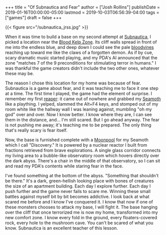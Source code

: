 +++
title = "Of Subnautica and Fear"
author = ["Josh Rollins"]
publishDate = 2019-01-16T00:00:00-05:00
lastmod = 2019-10-03T06:56:39-04:00
tags = ["games"]
draft = false
+++

{{< figure src="/subnautica_jrss.jpg" >}}

<!--more-->

When it was time to build a base on my second attempt at [Subnautica](https://en.wikipedia.org/wiki/Subnautica), I picked a location near the [Blood Kelp Zone](http://subnautica.wikia.com/wiki/Blood%5FKelp%5FZone). Its cliff walls spread in front of me into the endless blue, and deep down I could see the pale [bloodvines](http://subnautica.wikia.com/wiki/Bloodvine) reaching up toward me like the claws of a forgotten demon. As if by cue, scary dramatic music started playing, and my PDA's AI announced that the zone "matches 7 of the 9 preconditions for stimulating terror in humans." I was thankful the game creators didn't include the two other ones, whatever these may be.

The reason I chose this location for my home was because of fear. Subnautica is a game about fear, and it was teaching me to face it one step at a time. The first time I played, the game had the element of surprise. I remember my first [reaper](http://subnautica.wikia.com/wiki/Reaper%5FLeviathan): it came out of nowhere and grabbed my [Seamoth](http://subnautica.wikia.com/wiki/Seamoth) like a plaything. I  yelped, slammed the Alt+F4 keys, and stomped out of my room white like the hallway wall I was leaning against, mumbling "oh my god" over and over. Now I know better. I know where they are, I can see them in the distance, and... I'm still scared. But I go ahead anyway. The fear is not pushing me away; it's teaching me to be prepared. The only thing that's really scary is fear itself.

Now, the base is furnished complete with a [Moonpool](http://subnautica.wikia.com/wiki/Moonpool) for my Seamoth which I call "Discovery." It is powered by a nuclear reactor I built from fractions retrieved from brave explorations. A single glass corridor connects my living area to a bubble-like observatory room which hovers directly over the dark abyss. There's a chair in the middle of that observatory, so I can sit and read my PDA's contents while staring fear in the face.

I've found something at the bottom of the abyss. "Something that shouldn't be there." It's a dark, green-hellish looking place with bones of creatures the size of an apartment building. Each day I explore further. Each day I push further and the game never fails to scare me. Winning these small battles against myself bit by bit becomes addictive. I look back at what scared me before and I know I've conquered it. I know that now if one of these monsters chooses to attack my base, I will fight it. The base hanging over the cliff that once terrorized me is now my home, transformed into my new comfort zone. I know every fold in the ground, every floaters-covered rock, every hole to the mushroom cave. You can't be scared of what you know. Subnautica is an excellent teacher of this lesson.